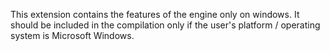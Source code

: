 This extension contains the features of the engine only on windows. It should be included in the compilation only if the user's platform / operating system is Microsoft Windows.